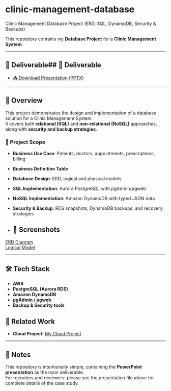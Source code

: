 # clinic-management-database

Clinic Management Database Project (ERD, SQL, DynamoDB, Security & Backups)

This repository contains my **Database Project** for a **Clinic Management System**.

---

## 📂 Deliverable## 📂 Deliverable
- [📥 Download Presentation (PPTX)](./Clinic_Database.pptx?raw=true)


---

## 📌 Overview
This project demonstrates the design and implementation of a database solution for a Clinic Management System.  
It covers both **relational (SQL)** and **non-relational (NoSQL)** approaches, along with **security and backup strategies**.

### 🔹 Project Scope
- **Business Use Case**: Patients, doctors, appointments, prescriptions, billing  
- **Business Definition Table**  
- **Database Design**: ERD, logical and physical models  
- **SQL Implementation**: Aurora PostgreSQL with pgAdmin/pgweb  
- **NoSQL Implementation**: Amazon DynamoDB with typed JSON data  
- **Security & Backup**: RDS snapshots, DynamoDB backups, and recovery strategies

- ## 📸 Screenshots

[ERD Diagram](./diagrams/Entity%20Relationship%20model.png)  
[Logical Model](./diagrams/logical%20model.png)

---

## 🛠️ Tech Stack
- **AWS**
- **PostgreSQL (Aurora RDS)**  
- **Amazon DynamoDB**  
- **pgAdmin / pgweb**  
- **Backup & Security tools**

## 🔗 Related Work
- **Cloud Project:** [My Cloud Project](https://github.com/kowshal97/cloud-project-eportfolio)

---

## 🙌 Notes
This repository is intentionally simple, containing the **PowerPoint presentation** as the main deliverable.  
For recruiters and reviewers: please see the presentation file above for complete details of the case study.


